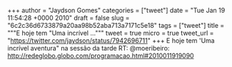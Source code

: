 
+++
author = "Jaydson Gomes"
categories = ["tweet"]
date = "Tue Jan 19 11:54:28 +0000 2010"
draft = false
slug = "6c2c36d6733879a20aa98b52aba713a7171c5e18"
tags = ["tweet"]
title = """E hoje tem "Uma incrível ..."""
tweet = true
micro = true
tweet_url = "https://twitter.com/jaydson/status/7942696711"
+++
E hoje tem 'Uma incrível aventura" na sessão da tarde RT: @moeribeiro: http://redeglobo.globo.com/programacao.html#2010011919090
